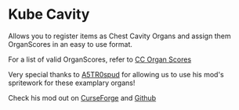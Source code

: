 # Kube Cavity
Allows you to register items as Chest Cavity Organs and assign them OrganScores in an easy to use format.

For a list of valid OrganScores, refer to [CC Organ Scores](https://github.com/Tigereye504/chestcavity/blob/master/src/main/java/net/tigereye/chestcavity/registration/CCOrganScores.java)

Very special thanks to [A5TR0spud](https://github.com/A5TR0spud) for allowing us to use his mod's spritework for these examplary organs!

Check his mod out on [CurseForge](https://www.curseforge.com/minecraft/mc-mods/ccastroadds) and [Github](https://github.com/A5TR0spud/chest-cavity-astro-adds)
